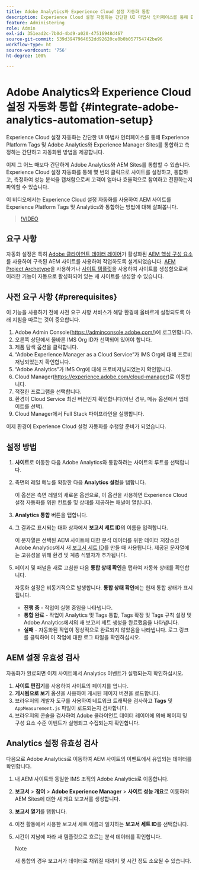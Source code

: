 ```yaml
---
title: Adobe Analytics와 Experience Cloud 설정 자동화 통합
description: Experience Cloud 설정 자동화는 간단한 UI 마법사 인터페이스를 통해 Experience Platform Tags 및 Adobe Analytics와 Experience Manager Sites를 통합하고 측정하는 간단하고 자동화된 방법을 제공합니다. 내 사이트에 자동화된 설정을 사용하는 방법에 대해 알아보십시오.
feature: Administering
role: Admin
exl-id: 351ead2c-7b0d-4bd9-a020-47516948d467
source-git-commit: 539d3947964652dd92620ce0b0b057754742be96
workflow-type: ht
source-wordcount: '756'
ht-degree: 100%

---
```


# Adobe Analytics와 Experience Cloud 설정 자동화 통합 {#integrate-adobe-analytics-automation-setup}

Experience Cloud 설정 자동화는 간단한 UI 마법사 인터페이스를 통해 Experience Platform Tags 및 Adobe Analytics와 Experience Manager Sites를 통합하고 측정하는 간단하고 자동화된 방법을 제공합니다.

이제 그 어느 때보다 간단하게 Adobe Analytics와 AEM Sites를 통합할 수 있습니다. Experience Cloud 설정 자동화를 통해 몇 번의 클릭으로 사이트를 설정하고, 통합하고, 측정하여 성능 분석을 캡처함으로써 고객이 얼마나 효율적으로 참여하고 전환하는지 파악할 수 있습니다.

이 비디오에서는 Experience Cloud 설정 자동화를 사용하여 AEM 사이트를 Experience Platform Tags 및 Analytics와 통합하는 방법에 대해 살펴봅니다.

>[!VIDEO](https://video.tv.adobe.com/v/345372/?quality=12)

## 요구 사항

자동화 설정은 특히 [Adobe 클라이언트 데이터 레이어](https://experienceleague.adobe.com/docs/experience-manager-core-components/using/developing/data-layer/overview.html)가 활성화된 [AEM 핵심 구성 요소](https://experienceleague.adobe.com/docs/experience-manager-core-components/using/introduction.html)를 사용하여 구축된 AEM 사이트를 사용하여 작업하도록 설계되었습니다. [AEM Project Archetype](https://experienceleague.adobe.com/docs/experience-manager-core-components/using/developing/archetype/overview.html)을 사용하거나 [사이트 템플릿](/help/journey-sites/quick-site/create-site.md)을 사용하여 사이트를 생성함으로써 이러한 기능이 자동으로 활성화되어 있는 새 사이트를 생성할 수 있습니다.

## 사전 요구 사항 {#prerequisites}

이 기능을 사용하기 전에 사전 요구 사항 서비스가 해당 환경에 올바르게 설정되도록 아래 지침을 따르는 것이 중요합니다.

1. Adobe Admin Console(https://adminconsole.adobe.com/)에 로그인합니다.
1. 오른쪽 상단에서 올바른 IMS Org ID가 선택되어 있어야 합니다.
1. 제품 탐색 옵션을 클릭합니다.
1. “Adobe Experience Manager as a Cloud Service”가 IMS Org에 대해 프로비저닝되었는지 확인합니다.
1. “Adobe Analytics”가 IMS Org에 대해 프로비저닝되었는지 확인합니다.
1. Cloud Manager(https://experience.adobe.com/cloud-manager)로 이동합니다.
1. 적절한 프로그램을 선택합니다.
1. 환경이 Cloud Service 최신 버전인지 확인합니다(아닌 경우, 메뉴 옵션에서 업데이트를 선택).
1. Cloud Manager에서 Full Stack 파이프라인을 실행합니다.

이제 환경이 Experience Cloud 설정 자동화를 수행할 준비가 되었습니다.

## 설정 방법

1. **사이트**&#x200B;로 이동한 다음 Adobe Analytics와 통합하려는 사이트의 루트를 선택합니다.
1. 측면의 레일 메뉴를 확장한 다음 **Analytics 설정**&#x200B;을 탭합니다.

   이 옵션은 측면 레일의 새로운 옵션으로, 이 옵션을 사용하면 Experience Cloud 설정 자동화를 위한 컨트롤 및 상태를 제공하는 패널이 열립니다.
1. **Analytics 통합** 버튼을 탭합니다.
1. 그 결과로 표시되는 대화 상자에서 **보고서 세트 ID**&#x200B;의 이름을 입력합니다.

   이 문자열은 선택된 AEM 사이트에 대한 분석 데이터를 위한 데이터 저장소인 Adobe Analytics에서 새 [보고서 세트 ID](https://experienceleague.adobe.com/docs/analytics/admin/manage-report-suites/new-report-suite/t-create-a-report-suite.html?lang=ko)를 만들 때 사용됩니다. 제공된 문자열에는 고유성을 위해 환경 및 계층 식별자가 추가됩니다.

1. 페이지 및 패널을 새로 고침한 다음 **통합 상태 확인**&#x200B;을 탭하여 자동화 상태를 확인합니다.

   자동화 설정은 비동기적으로 발생합니다. **통합 상태 확인**&#x200B;에는 현재 통합 상태가 표시됩니다.

   * **진행 중** - 작업이 실행 중임을 나타냅니다.
   * **통합 완료** - 작업이 Analytics 및 Tags 통합, Tags 확장 및 Tags 규칙 설정 및 Adobe Analytics에서의 새 보고서 세트 생성을 완료했음을 나타냅니다.
   * **실패** - 자동화된 작업이 정상적으로 완료되지 않았음을 나타냅니다. 로그 링크를 클릭하여 이 작업에 대한 로그 파일을 확인하십시오.

## AEM 설정 유효성 검사

자동화가 완료되면 이제 사이트에서 Analytics 이벤트가 실행되는지 확인하십시오.

1. **사이트 편집기**&#x200B;를 사용하여 사이트의 페이지를 엽니다.
1. **게시됨으로 보기** 옵션을 사용하여 게시된 페이지 버전을 로드합니다.
1. 브라우저의 개발자 도구를 사용하여 네트워크 트래픽을 검사하고 **Tags** 및 `AppMeasurement.js` 파일이 로드되는지 검사합니다.
1. 브라우저의 콘솔을 검사하여 Adobe 클라이언트 데이터 레이어에 의해 페이지 및 구성 요소 수준 이벤트가 실행되고 수집되는지 확인합니다.

## Analytics 설정 유효성 검사

다음으로 Adobe Analytics로 이동하여 AEM 사이트의 이벤트에서 유입되는 데이터를 확인합니다.

1. 내 AEM 사이트와 동일한 IMS 조직의 Adobe Analytics로 이동합니다.
1. **보고서** > **참여** > **Adobe Experience Manager** > **사이트 성능 개요**&#x200B;로 이동하여 AEM Sites에 대한 새 개요 보고서를 생성합니다.
1. **보고서 열기**&#x200B;를 탭합니다.
1. 이전 활동에서 사용한 보고서 세트 이름과 일치하는 **보고서 세트 ID**&#x200B;를 선택합니다.
1. 시간이 지남에 따라 새 템플릿으로 흐르는 분석 데이터를 확인합니다.

   >[!NOTE]
   >
   > 새 통합의 경우 보고서가 데이터로 채워질 때까지 몇 시간 정도 소요될 수 있습니다.
